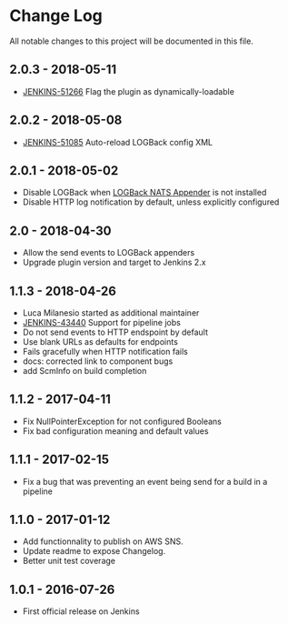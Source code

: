 # Change Log
All notable changes to this project will be documented in this file.

## 2.0.3 - 2018-05-11

- [JENKINS-51266](https://issues.jenkins-ci.org/browse/JENKINS-51266) Flag the plugin as dynamically-loadable

## 2.0.2 - 2018-05-08

- [JENKINS-51085](https://issues.jenkins-ci.org/browse/JENKINS-51085) Auto-reload LOGBack config XML

## 2.0.1 - 2018-05-02

- Disable LOGBack when [LOGBack NATS Appender](https://plugins.jenkins.io/logback-nats-appender) is not installed
- Disable HTTP log notification by default, unless explicitly configured

## 2.0 - 2018-04-30

- Allow the send events to LOGBack appenders
- Upgrade plugin version and target to Jenkins 2.x

## 1.1.3 - 2018-04-26

- Luca Milanesio started as additional maintainer
- [JENKINS-43440](https://issues.jenkins-ci.org/browse/JENKINS-43440) Support for pipeline jobs
- Do not send events to HTTP endspoint by default
- Use blank URLs as defaults for endpoints
- Fails gracefully when HTTP notification fails
- docs: corrected link to component bugs
- add ScmInfo on build completion

## 1.1.2 - 2017-04-11

- Fix NullPointerException for not configured Booleans
- Fix bad configuration meaning and default values

## 1.1.1 - 2017-02-15

- Fix a bug that was preventing an event being send for a build in a pipeline

## 1.1.0 - 2017-01-12

- Add functionnality to publish on AWS SNS. 
- Update readme to expose Changelog.
- Better unit test coverage


## 1.0.1 - 2016-07-26

- First official release on Jenkins
